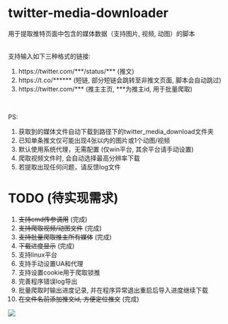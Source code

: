 # twitter-media-downloader
用于提取推特页面中包含的媒体数据（支持图片, 视频, 动图）的脚本  
<br/>

支持输入如下三种格式的链接:
1. https://<span></span>twitter.com/\*\*\*/status/\*\*\* (推文)  
2. https://<span></span>t.co/****** (短链, 部分短链会跳转至非推文页面, 脚本会自动跳过)  
3. https://<span></span>twitter.com/\*\*\* (推主主页, \*\*\*为推主id, 用于批量爬取)  
<br/>

PS:    
1. 获取到的媒体文件自动下载到路径下的twitter_media_download文件夹  
2. 已知单条推文仅可能出现4张以内的图片或1个动图/视频
3. 默认使用系统代理，无需配置 (仅win平台, 其余平台请手动设置)
4. 爬取视频文件时, 会自动选择最高分辨率下载
5. 若提取出现任何问题，请反馈log文件  

# TODO (待实现需求)  
1. ~~支持cmd传参调用~~ (完成)
2. ~~支持爬取视频/动图文件~~ (完成)
3. ~~支持批量爬取推主所有媒体~~ (完成)
4. ~~下载进度显示~~ (完成)
5. 支持linux平台
6. 支持手动设置UA和代理
7. 支持设置cookie用于爬取锁推
8. 完善程序错误log导出
9. 批量爬取时输出进度记录, 并在程序异常退出重启后导入进度继续下载
10. ~~在文件名前添加推文id, 方便定位推文~~ (完成)

<img src="https://pic.rmb.bdstatic.com/bjh/e7bb8983c155712b6175e99f9f66ff35.png">
